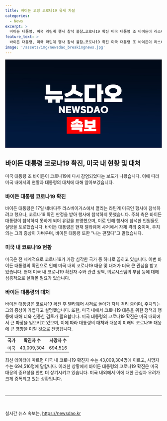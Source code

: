 ```yaml
---
title: 바이든 고령 코로나19 유세 차질
categories:
  - News
excerpt: >
  바이든 대통령, 미국 라틴계 행사 참석 불참…코로나19 확진 미국 대통령 조 바이든이 라스베이거스에서 열리는 라틴계 미국인 행사 참석을 취소하고 돌아갔다. 그의 코로나19 확진 판정을 받았으며, 주치의는 증상이 가볍다고 밝혔다. 라틴계 미국인 옹호단체인 유니도스 유에스의 재닛 무루구이아 최고경영자는 바이든 대통령이 참석하지 못한 것에 심려를 표했으며, 백악관 대변인은 자체 격리하며 직무를 수행할 계획이라고 전했다.
feature_text: >
  바이든 대통령, 미국 라틴계 행사 참석 불참…코로나19 확진 미국 대통령 조 바이든이 라스베이거스에서 열리는 라틴계 미국인 행사 참석을 취소하고 돌아갔다. 그의 코로나19 확진 판정을 받았으며, 주치의는 증상이 가볍다고 밝혔다. 라틴계 미국인 옹호단체인 유니도스 유에스의 재닛 무루구이아 최고경영자는 바이든 대통령이 참석하지 못한 것에 심려를 표했으며, 백악관 대변인은 자체 격리하며 직무를 수행할 계획이라고 전했다.
image: '/assets/img/newsdao_breakingnews.jpg'
---
```


<p><img src="/assets/img/newsdao_breakingnews.jpg" alt="firstkoreanews 속보" /></p>

<h2 data-ke-size="size26">바이든 대통령 코로나19 확진, 미국 내 현황 및 대처</h2>

<p data-ke-size="size16">미국 대통령 조 바이든이 코로나19에 다시 감염되었다는 보도가 나왔습니다. 이에 따라 미국 내에서의 현황과 대통령의 대처에 대해 알아보겠습니다.</p>

<h3><b>바이든 대통령 코로나19 확진</b></h3>

<p data-ke-size="size16">바이든 대통령은 17일 네바다주 라스베이거스에서 열리는 라틴계 미국인 행사에 참석하려고 했으나, 코로나19 확진 판정을 받아 행사에 참석하지 못했습니다. 주최 측은 바이든 대통령이 참석하지 못하게 되어 유감을 표명했으며, 이로 인해 행사에 참석한 인원들도 실망을 토로했습니다. 바이든 대통령은 현재 델라웨어 사저에서 자체 격리 중이며, 주치의는 그의 증상이 가벼우며, 바이든 대통령 또한 "나는 괜찮다"고 말했습니다.</p>

<h3><b>미국 내 코로나19 현황</b></h3>

<p data-ke-size="size16">미국은 전 세계적으로 코로나19가 가장 심각한 국가 중 하나로 꼽히고 있습니다. 이번 바이든 대통령의 확진으로 인해 미국 내의 코로나19 대응 및 대처가 더욱 큰 관심을 받고 있습니다. 현재 미국 내 코로나19 확진자 수와 관련 정책, 의료시스템의 부담 등에 대해 심층적으로 살펴볼 필요가 있습니다.</p>

<h3><b>바이든 대통령의 대처</b></h3>

<p data-ke-size="size16">바이든 대통령은 코로나19 확진 후 델라웨어 사저로 돌아가 자체 격리 중이며, 주치의는 그의 증상이 가볍다고 설명했습니다. 또한, 미국 내에서 코로나19 대응을 위한 정책과 행동에 대해 더욱 신중한 검토가 필요합니다. 미국 대통령의 코로나19 확진은 미국 내외에서 큰 파장을 일으키고 있으며, 이에 따라 대통령의 대처와 대응이 미래의 코로나19 대응에 큰 영향을 미칠 것으로 전망됩니다.</p>

<table>
  <tr>
    <td style="text-align: center; height: 17px;"><b>국가</b></td>
    <td style="text-align: center; height: 17px;"><b>확진자 수</b></td>
    <td style="text-align: center; height: 17px;"><b>사망자 수</b></td>
  </tr>
  <tr>
    <td style="text-align: center; height: 17px;">미국</td>
    <td style="text-align: center; height: 17px;">43,009,304</td>
    <td style="text-align: center; height: 17px;">694,516</td>
  </tr>
</table>

<p data-ke-size="size16">최신 데이터에 따르면 미국 내 코로나19 확진자 수는 43,009,304명에 이르고, 사망자 수는 694,516명에 달합니다. 이러한 상황에서 바이든 대통령의 코로나19 확진은 미국 대응의 중요성을 한번 더 상기시키고 있습니다. 미국 내외에서 이에 대한 관심과 우려가 크게 증폭되고 있는 상황입니다.</p>

<p data-ke-size="size16">&nbsp;</p>

<hr>

<p data-ke-size="size16">&nbsp;</p>
실시간 뉴스 속보는, <a href="https://newsdao.kr" rel="dofollow">https://newsdao.kr</a>


